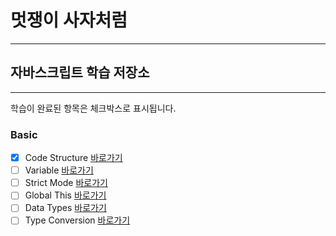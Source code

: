 # 멋쟁이 사자처럼

---

## 자바스크립트 학습 저장소

---

학습이 완료된 항목은 체크박스로 표시됩니다.

### Basic

- [x] Code Structure [바로가기](https://ko.javascript.info/structure)
- [ ] Variable [바로가기](https://ko.javascript.info/variables)
- [ ] Strict Mode [바로가기](https://ko.javascript.info/strict-mode)
- [ ] Global This [바로가기](https://ko.javascript.info/global-object)
- [ ] Data Types [바로가기](https://ko.javascript.info/types)
- [ ] Type Conversion [바로가기](https://ko.javascript.info/type-conversions)
